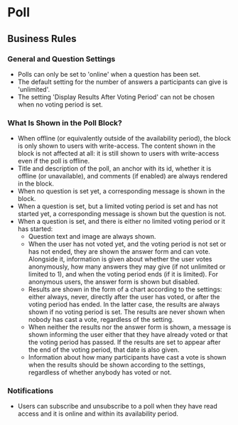 # Poll

## Business Rules

### General and Question Settings

- Polls can only be set to 'online' when a question has been set.
- The default setting for the number of answers a participants can
give is 'unlimited'.
- The setting 'Display Results After Voting Period' can not be chosen
when no voting period is set.

### What Is Shown in the Poll Block?

- When offline (or equivalently outside of the availability period),
the block is only shown to users with write-access. The content shown
in the block is not affected at all: it is still shown to users with
write-access even if the poll is offline.
- Title and description of the poll, an anchor with its id, whether
it is offline (or unavailable), and comments (if enabled) are always
rendered in the block.
- When no question is set yet, a corresponding message
is shown in the block.
- When a question is set, but a limited voting period is set and has not
started yet, a corresponding message is shown but the question is not.
- When a question is set, and there is either no limited voting period
or it has started:
  - Question text and image are always shown.
  - When the user has not voted yet, and the voting period is not set or
  has not ended, they are shown the answer form and can vote. Alongside
  it, information is given about whether the user votes anonymously,
  how many answers they may give (if not unlimited or limited to 1),
  and when the voting period ends (if it is limited). For anonymous users,
  the answer form is shown but disabled. 
  - Results are shown in the form of a chart according to the settings:
  either always, never, directly after the user has voted, or after the
  voting period has ended. In the latter case, the results are always shown
  if no voting period is set. The results are never shown when nobody has
  cast a vote, regardless of the setting.
  - When neither the results nor the answer form is shown, a message is
  shown informing the user either that they have already voted or that
  the voting period has passed. If the results are set to appear after
  the end of the voting period, that date is also given.
  - Information about how many participants have cast a vote is shown
  when the results should be shown according to the settings, regardless
  of whether anybody has voted or not.

### Notifications

- Users can subscribe and unsubscribe to a poll when they have read access
and it is online and within its availability period.